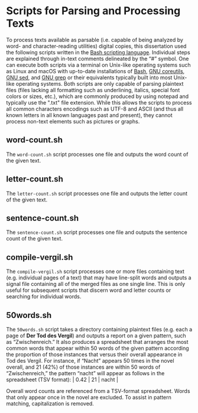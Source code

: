 # Scripts for Parsing and Processing Texts
To process texts available as parsable (i.e. capable of being analyzed by word- and character-reading utilities) digital copies, this dissertation used the following scripts written in the [Bash scripting language](https://www.gnu.org/software/bash/). Individual steps are explained through in-text comments delineated by the “#” symbol. One can execute both scripts via a terminal on Unix-like operating systems such as Linux and macOS with up-to-date installations of [Bash](https://www.gnu.org/software/bash/bash.html), [GNU coreutils](https://www.gnu.org/software/coreutils/coreutils.html), [GNU sed](https://www.gnu.org/software/sed/), and [GNU grep](http://www.gnu.org/software/grep/grep.html) or their equivalents typically built into most Unix-like operating systems. Both scripts are only capable of parsing plaintext files (files lacking all formatting such as underlining, italics, special font colors or sizes, etc.), which are commonly produced by using notepad and typically use the ".txt" file extension. While this allows the scripts to process all common characters encodings such as UTF-8 and ASCII (and thus all known letters in all known languages past and present), they cannot process non-text elements such as pictures or graphs.

## word-count.sh
The `word-count.sh` script processes one file and outputs the word count of the given text.

## letter-count.sh
The `letter-count.sh` script processes one file and outputs the letter count of the given text.

## sentence-count.sh
The `sentence-count.sh` script processes one file and outputs the sentence count of the given text.

## compile-vergil.sh
The `compile-vergil.sh` script processes one or more files containing text (e.g. individual pages of a text) that may have line-split words and outputs a signal file containing all of the merged files as one single line. This is only useful for subsequent scripts that discern word and letter counts or searching for individual words.

## 50words.sh
The `50words.sh` script takes a directory containing plaintext files (e.g. each a page of **Der Tod des Vergil**) and outputs a report on a given pattern, such as “Zwischenreich.” It also produces a spreadsheet that arranges the most common words that appear within 50 words of the given pattern according the proportion of those instances that versus their overall appearance in Tod des Vergil. For instance, if “Nacht” appears 50 times in the novel overall, and 21 (42%) of those instances are within 50 words of “Zwischenreich,” the pattern “nacht” will appear as follows in the spreadsheet (TSV format):
| 0.42 | 21 | nacht |

Overall word counts are referenced from a TSV-format spreadsheet. Words that only appear once in the novel are excluded. To assist in pattern matching, capitalization is removed.

